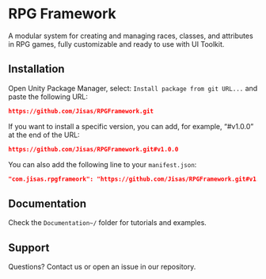 # RPG Framework

A modular system for creating and managing races, classes, and attributes in RPG games, fully customizable and ready to use with UI Toolkit.

## Installation

Open Unity Package Manager, select: `Install package from git URL...` and paste the following URL:
```json
https://github.com/Jisas/RPGFramework.git
```

If you want to install a specific version, you can add, for example, “#v1.0.0” at the end of the URL:
```json
https://github.com/Jisas/RPGFramework.git#v1.0.0
```

You can also add the following line to your `manifest.json`:
```json
"com.jisas.rpgframeork": "https://github.com/Jisas/RPGFramework.git#v1.0.0"
```

## Documentation

Check the `Documentation~/` folder for tutorials and examples.

## Support

Questions? Contact us or open an issue in our repository.
